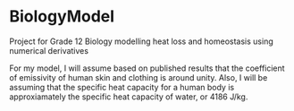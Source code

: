 # BiologyModel
Project for Grade 12 Biology modelling heat loss and homeostasis using numerical derivatives

For my model, I will assume based on published results that the coefficient of emissivity of human skin and clothing is around unity.
Also, I will be assuming that the specific heat capacity for a human body is approxiamately the specific heat capacity of water, or 4186 J/kg. 
